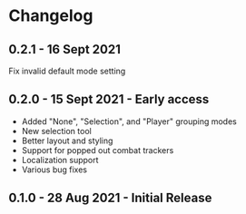 # Changelog

## 0.2.1 - 16 Sept 2021

Fix invalid default mode setting

## 0.2.0 - 15 Sept 2021 - Early access

* Added "None", "Selection", and "Player" grouping modes
* New selection tool
* Better layout and styling
* Support for popped out combat trackers
* Localization support
* Various bug fixes

## 0.1.0 - 28 Aug 2021 - Initial Release

